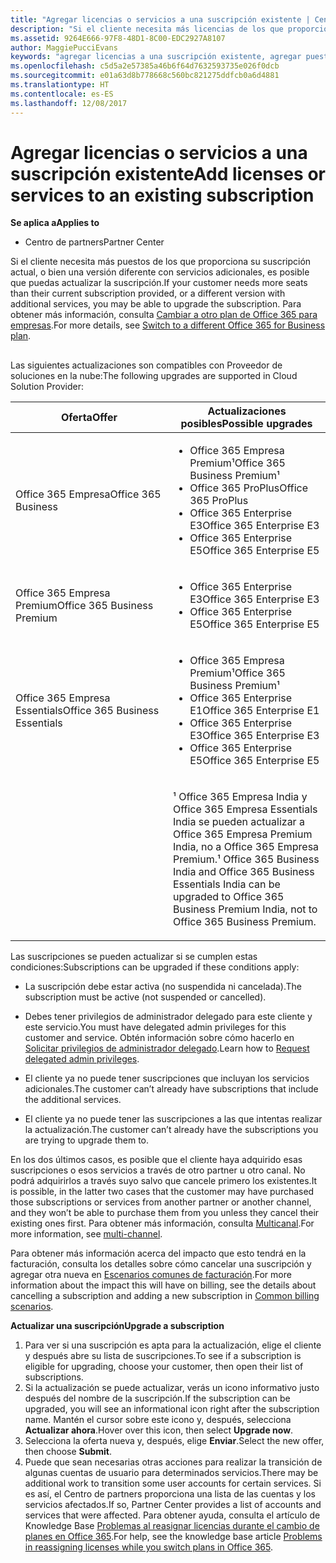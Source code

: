 ```yaml
---
title: "Agregar licencias o servicios a una suscripción existente | Centro de partners"
description: "Si el cliente necesita más licencias de los que proporciona su suscripción actual, o bien una versión diferente con servicios adicionales, es posible que puedas actualizar la suscripción."
ms.assetid: 9264E666-97F8-48D1-8C00-EDC2927A8107
author: MaggiePucciEvans
keywords: "agregar licencias a una suscripción existente, agregar puestos a una suscripción existente, modificar una suscripción, cambiar una suscripción, adquirir más licencias para un cliente"
ms.openlocfilehash: c5d5a2e57385a46b6f64d7632593735e026f0dcb
ms.sourcegitcommit: e01a63d8b778668c560bc821275ddfcb0a6d4881
ms.translationtype: HT
ms.contentlocale: es-ES
ms.lasthandoff: 12/08/2017
---
```

# <a name="add-licenses-or-services-to-an-existing-subscription"></a><span data-ttu-id="04b0b-104">Agregar licencias o servicios a una suscripción existente</span><span class="sxs-lookup"><span data-stu-id="04b0b-104">Add licenses or services to an existing subscription</span></span>

**<span data-ttu-id="04b0b-105">Se aplica a</span><span class="sxs-lookup"><span data-stu-id="04b0b-105">Applies to</span></span>**

-  <span data-ttu-id="04b0b-106">Centro de partners</span><span class="sxs-lookup"><span data-stu-id="04b0b-106">Partner Center</span></span>

<span data-ttu-id="04b0b-107">Si el cliente necesita más puestos de los que proporciona su suscripción actual, o bien una versión diferente con servicios adicionales, es posible que puedas actualizar la suscripción.</span><span class="sxs-lookup"><span data-stu-id="04b0b-107">If your customer needs more seats than their current subscription provided, or a different version with additional services, you may be able to upgrade the subscription.</span></span> <span data-ttu-id="04b0b-108">Para obtener más información, consulta [Cambiar a otro plan de Office 365 para empresas](http://go.microsoft.com/fwlink/p/?LinkId=723577).</span><span class="sxs-lookup"><span data-stu-id="04b0b-108">For more details, see [Switch to a different Office 365 for Business plan](http://go.microsoft.com/fwlink/p/?LinkId=723577).</span></span>

## <a href="" id="upgradesubscription"></a>


<span data-ttu-id="04b0b-109">Las siguientes actualizaciones son compatibles con Proveedor de soluciones en la nube:</span><span class="sxs-lookup"><span data-stu-id="04b0b-109">The following upgrades are supported in Cloud Solution Provider:</span></span>

<table>
<colgroup>
<col width="50%" />
<col width="50%" />
</colgroup>
<thead>
<tr class="header">
<th><span data-ttu-id="04b0b-110">Oferta</span><span class="sxs-lookup"><span data-stu-id="04b0b-110">Offer</span></span></th>
<th><span data-ttu-id="04b0b-111">Actualizaciones posibles</span><span class="sxs-lookup"><span data-stu-id="04b0b-111">Possible upgrades</span></span></th>
</tr>
</thead>
<tbody>
<tr class="odd">
<td><span data-ttu-id="04b0b-112">Office 365 Empresa</span><span class="sxs-lookup"><span data-stu-id="04b0b-112">Office 365 Business</span></span></td>
<td><ul>
<li><span data-ttu-id="04b0b-113">Office 365 Empresa Premium¹</span><span class="sxs-lookup"><span data-stu-id="04b0b-113">Office 365 Business Premium¹</span></span></li>
<li><span data-ttu-id="04b0b-114">Office 365 ProPlus</span><span class="sxs-lookup"><span data-stu-id="04b0b-114">Office 365 ProPlus</span></span></li>
<li><span data-ttu-id="04b0b-115">Office 365 Enterprise E3</span><span class="sxs-lookup"><span data-stu-id="04b0b-115">Office 365 Enterprise E3</span></span></li>
<li><span data-ttu-id="04b0b-116">Office 365 Enterprise E5</span><span class="sxs-lookup"><span data-stu-id="04b0b-116">Office 365 Enterprise E5</span></span></li>
</ul></td>
</tr>
<tr class="even">
<td><span data-ttu-id="04b0b-117">Office 365 Empresa Premium</span><span class="sxs-lookup"><span data-stu-id="04b0b-117">Office 365 Business Premium</span></span></td>
<td><ul>
<li><span data-ttu-id="04b0b-118">Office 365 Enterprise E3</span><span class="sxs-lookup"><span data-stu-id="04b0b-118">Office 365 Enterprise E3</span></span></li>
<li><span data-ttu-id="04b0b-119">Office 365 Enterprise E5</span><span class="sxs-lookup"><span data-stu-id="04b0b-119">Office 365 Enterprise E5</span></span></li>
</ul></td>
</tr>
<tr class="odd">
<td><span data-ttu-id="04b0b-120">Office 365 Empresa Essentials</span><span class="sxs-lookup"><span data-stu-id="04b0b-120">Office 365 Business Essentials</span></span></td>
<td><ul>
<li><span data-ttu-id="04b0b-121">Office 365 Empresa Premium¹</span><span class="sxs-lookup"><span data-stu-id="04b0b-121">Office 365 Business Premium¹</span></span></li>
<li><span data-ttu-id="04b0b-122">Office 365 Enterprise E1</span><span class="sxs-lookup"><span data-stu-id="04b0b-122">Office 365 Enterprise E1</span></span></li>
<li><span data-ttu-id="04b0b-123">Office 365 Enterprise E3</span><span class="sxs-lookup"><span data-stu-id="04b0b-123">Office 365 Enterprise E3</span></span></li>
<li><span data-ttu-id="04b0b-124">Office 365 Enterprise E5</span><span class="sxs-lookup"><span data-stu-id="04b0b-124">Office 365 Enterprise E5</span></span></li>
</ul></td>
</tr>
<tr class="even">
<td></td>
<td><p><span data-ttu-id="04b0b-125">¹ Office 365 Empresa India y Office 365 Empresa Essentials India se pueden actualizar a Office 365 Empresa Premium India, no a Office 365 Empresa Premium.</span><span class="sxs-lookup"><span data-stu-id="04b0b-125">¹ Office 365 Business India and Office 365 Business Essentials India can be upgraded to Office 365 Business Premium India, not to Office 365 Business Premium.</span></span></p></td>
</tr>
</tbody>
</table>

 

<span data-ttu-id="04b0b-126">Las suscripciones se pueden actualizar si se cumplen estas condiciones:</span><span class="sxs-lookup"><span data-stu-id="04b0b-126">Subscriptions can be upgraded if these conditions apply:</span></span>

-   <span data-ttu-id="04b0b-127">La suscripción debe estar activa (no suspendida ni cancelada).</span><span class="sxs-lookup"><span data-stu-id="04b0b-127">The subscription must be active (not suspended or cancelled).</span></span>

-   <span data-ttu-id="04b0b-128">Debes tener privilegios de administrador delegado para este cliente y este servicio.</span><span class="sxs-lookup"><span data-stu-id="04b0b-128">You must have delegated admin privileges for this customer and service.</span></span> <span data-ttu-id="04b0b-129">Obtén información sobre cómo hacerlo en [Solicitar privilegios de administrador delegado](request-a-relationship-with-a-customer.md).</span><span class="sxs-lookup"><span data-stu-id="04b0b-129">Learn how to [Request delegated admin privileges](request-a-relationship-with-a-customer.md).</span></span>

-   <span data-ttu-id="04b0b-130">El cliente ya no puede tener suscripciones que incluyan los servicios adicionales.</span><span class="sxs-lookup"><span data-stu-id="04b0b-130">The customer can’t already have subscriptions that include the additional services.</span></span>

-   <span data-ttu-id="04b0b-131">El cliente ya no puede tener las suscripciones a las que intentas realizar la actualización.</span><span class="sxs-lookup"><span data-stu-id="04b0b-131">The customer can’t already have the subscriptions you are trying to upgrade them to.</span></span>

<span data-ttu-id="04b0b-132">En los dos últimos casos, es posible que el cliente haya adquirido esas suscripciones o esos servicios a través de otro partner u otro canal. No podrá adquirirlos a través suyo salvo que cancele primero los existentes.</span><span class="sxs-lookup"><span data-stu-id="04b0b-132">It is possible, in the latter two cases that the customer may have purchased those subscriptions or services from another partner or another channel, and they won’t be able to purchase them from you unless they cancel their existing ones first.</span></span> <span data-ttu-id="04b0b-133">Para obtener más información, consulta [Multicanal](multichannel.md).</span><span class="sxs-lookup"><span data-stu-id="04b0b-133">For more information, see [multi-channel](multichannel.md).</span></span>

<span data-ttu-id="04b0b-134">Para obtener más información acerca del impacto que esto tendrá en la facturación, consulta los detalles sobre cómo cancelar una suscripción y agregar otra nueva en [Escenarios comunes de facturación](common-billing-scenarios.md).</span><span class="sxs-lookup"><span data-stu-id="04b0b-134">For more information about the impact this will have on billing, see the details about cancelling a subscription and adding a new subscription in [Common billing scenarios](common-billing-scenarios.md).</span></span>

**<span data-ttu-id="04b0b-135">Actualizar una suscripción</span><span class="sxs-lookup"><span data-stu-id="04b0b-135">Upgrade a subscription</span></span>**

1.  <span data-ttu-id="04b0b-136">Para ver si una suscripción es apta para la actualización, elige el cliente y después abre su lista de suscripciones.</span><span class="sxs-lookup"><span data-stu-id="04b0b-136">To see if a subscription is eligible for upgrading, choose your customer, then open their list of subscriptions.</span></span>
2.  <span data-ttu-id="04b0b-137">Si la actualización se puede actualizar, verás un icono informativo justo después del nombre de la suscripción.</span><span class="sxs-lookup"><span data-stu-id="04b0b-137">If the subscription can be upgraded, you will see an informational icon right after the subscription name.</span></span> <span data-ttu-id="04b0b-138">Mantén el cursor sobre este icono y, después, selecciona **Actualizar ahora**.</span><span class="sxs-lookup"><span data-stu-id="04b0b-138">Hover over this icon, then select **Upgrade now**.</span></span>
3.  <span data-ttu-id="04b0b-139">Selecciona la oferta nueva y, después, elige **Enviar**.</span><span class="sxs-lookup"><span data-stu-id="04b0b-139">Select the new offer, then choose **Submit**.</span></span>
4.  <span data-ttu-id="04b0b-140">Puede que sean necesarias otras acciones para realizar la transición de algunas cuentas de usuario para determinados servicios.</span><span class="sxs-lookup"><span data-stu-id="04b0b-140">There may be additional work to transition some user accounts for certain services.</span></span> <span data-ttu-id="04b0b-141">Si es así, el Centro de partners proporciona una lista de las cuentas y los servicios afectados.</span><span class="sxs-lookup"><span data-stu-id="04b0b-141">If so, Partner Center provides a list of accounts and services that were affected.</span></span> <span data-ttu-id="04b0b-142">Para obtener ayuda, consulta el artículo de Knowledge Base [Problemas al reasignar licencias durante el cambio de planes en Office 365](http://go.microsoft.com/fwlink/p/?LinkId=723576).</span><span class="sxs-lookup"><span data-stu-id="04b0b-142">For help, see the knowledge base article [Problems in reassigning licenses while you switch plans in Office 365](http://go.microsoft.com/fwlink/p/?LinkId=723576).</span></span>

 

 



